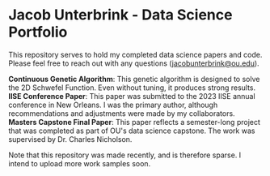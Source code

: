 # Jacob Unterbrink - Data Science Portfolio
This repository serves to hold my completed data science papers and code. Please feel free to reach out with any questions (jacobunterbrink@ou.edu).

**Continuous Genetic Algorithm**: This genetic algorithm is designed to solve the 2D Schwefel Function. Even without tuning, it produces strong results. <br>
**IISE Conference Paper**: This paper was submitted to the 2023 IISE annual conference in New Orleans. I was the primary author, although recommendations and adjustments were made by my collaborators. <br>
**Masters Capstone Final Paper**: This paper reflects a semester-long project that was completed as part of OU's data science capstone. The work was supervised by Dr. Charles Nicholson. <br>

Note that this repository was made recently, and is therefore sparse. I intend to upload more work samples soon.
